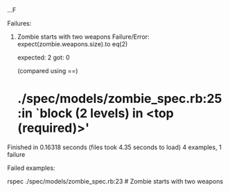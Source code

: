 ...F

Failures:

  1) Zombie starts with two weapons
     Failure/Error: expect(zombie.weapons.size).to eq(2)

       expected: 2
            got: 0

       (compared using ==)
     # ./spec/models/zombie_spec.rb:25:in `block (2 levels) in <top (required)>'

Finished in 0.16318 seconds (files took 4.35 seconds to load)
4 examples, 1 failure

Failed examples:

rspec ./spec/models/zombie_spec.rb:23 # Zombie starts with two weapons

